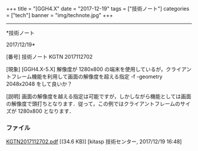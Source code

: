 ﻿+++
title = "[GGH4.X"
date = "2017-12-19"
tags = ["技術ノート"]
categories = ["tech"]
banner = "img/technote.jpg"
+++

-----------------------------------------------------------------------------------------------------------------------------

*技術ノート

2017/12/19*


[番号]
技術ノート KGTN 2017112702

[現象]
[GGH4.X-5.X] 解像度が 1280x800
の端末を使用しているが，クライアントフレーム機能を利用して画面の解像度を超える指定
-f -geometry 2048x2048 をして良いか？

[説明]
画面の解像度を越える指定は可能ですが，しかしながら機能としては画面の解像度で頭打ちとなります．従って，この例ではクライアントフレームのサイズが
1280x800 となります．


### ファイル

 
 


[KGTN2017112702.pdf](http://techreport.kitasp.net/attachments/download/3888/KGTN2017112702.pdf)
 [(34.6 KB)] [kitasp 技術センター, 2017/12/19
16:48]


 


 

